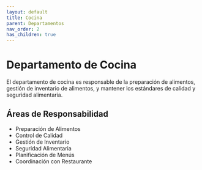 ```yaml
---
layout: default
title: Cocina
parent: Departamentos
nav_order: 2
has_children: true
---
```


# Departamento de Cocina

El departamento de cocina es responsable de la preparación de alimentos, gestión de inventario de alimentos, y mantener los estándares de calidad y seguridad alimentaria.

## Áreas de Responsabilidad

- Preparación de Alimentos
- Control de Calidad
- Gestión de Inventario
- Seguridad Alimentaria
- Planificación de Menús
- Coordinación con Restaurante
